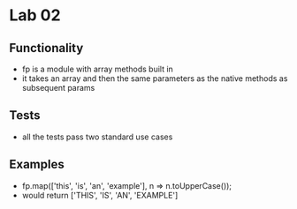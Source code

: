 # Lab 02

## Functionality
- fp is a module with array methods built in
- it takes an array and then the same parameters as the native methods as subsequent params

## Tests
- all the tests pass two standard use cases

## Examples
- fp.map(['this', 'is', 'an', 'example'], n => n.toUpperCase());
- would return ['THIS', 'IS', 'AN', 'EXAMPLE']
